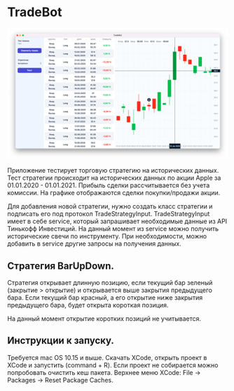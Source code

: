 # TradeBot
![app screen](/TradeBot/Docs/ReadmeResource/app-screen.png)

Приложение тестирует торговую стратегию на исторических данных. Тест стратегии происходит на исторических данных по акции Apple за 01.01.2020 - 01.01.2021. Прибыль сделки рассчитывается без учета комиссии. На графике отображаются сделки покупки/продажи акции.

Для добавления новой стратегии, нужно создать класс стратегии и подписать его под протокол TradeStrategyInput. TradeStrategyInput имеет в себе service, который запрашивает необходимые данные из API Тинькофф Инвестиций. На данный момент из service можно получить исторические свечи по инструменту. При необходимости, можно добавить в service другие запросы на получения данных.

## Стратегия BarUpDown.
Стратегия открывает длинную позицию, если текущий бар зеленый (закрытие > открытие) и открывается выше закрытия предыдущего бара. Если текущий бар красный, а его открытие ниже закрытия предыдущего бара, будет открыта короткая позиция.

На данный момент открытие коротких позиций не учитывается. 

## Инструкции к запуску.
Требуется mac OS 10.15 и выше. Скачать XCode, открыть проект в XCode и запустить (command + R).
Если проект не собирается можно попробовать очистить кеш пакета. Верхнее меню XCode: File -> Packages -> Reset Package Caches.
